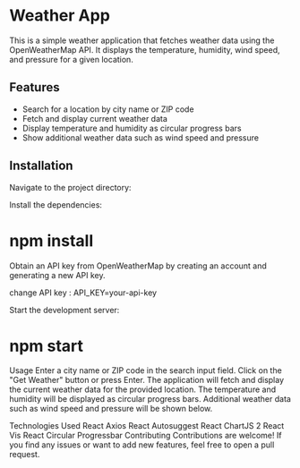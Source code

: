 # Weather App

This is a simple weather application that fetches weather data using the OpenWeatherMap API. It displays the temperature, humidity, wind speed, and pressure for a given location.

## Features

- Search for a location by city name or ZIP code
- Fetch and display current weather data
- Display temperature and humidity as circular progress bars
- Show additional weather data such as wind speed and pressure

## Installation

Navigate to the project directory:

Install the dependencies:
# npm install

Obtain an API key from OpenWeatherMap by creating an account and generating a new API key.

change API key : 
API_KEY=your-api-key

Start the development server:
# npm start

Usage
Enter a city name or ZIP code in the search input field.
Click on the "Get Weather" button or press Enter.
The application will fetch and display the current weather data for the provided location.
The temperature and humidity will be displayed as circular progress bars.
Additional weather data such as wind speed and pressure will be shown below.

Technologies Used
React
Axios
React Autosuggest
React ChartJS 2
React Vis
React Circular Progressbar
Contributing
Contributions are welcome! If you find any issues or want to add new features, feel free to open a pull request.

